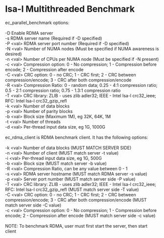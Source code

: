 # Isa-l Multithreaded Benchmark

ec\_parallel\_benchmark options: <br/>
<br/>
-D 		Enable RDMA server<br/>
-s 		RDMA server name (Required if -D specified)<br/>
-P &lt;val&gt;	RDMA server port number (Required if -D specified)<br/>
-N &lt;val&gt;	Number of NUMA nodes (Must be specified if NUMA awareness is desired)<br/>
-n &lt;val&gt;	Number of CPUs per NUMA node (Must be specified if -N present)<br/>
-c &lt;val&gt;	Compression option: 0 - No compression; 1 - Compression before encode; 2 - Compression after encode<br/>
-C &lt;val&gt;	CRC option: 0 - no CRC; 1 - CRC first; 2 - CRC between compression/encode; 3 - CRC after both compression/encode<br/>
-R &lt;val&gt;	Compression Ratio: 0 - random data; 0.25 - 4:1 compression ratio; 0.5 - 2:1 compression ratio; 0.75 - 1.3:1 compression ratio<br/>
-T &lt;val&gt;	CRC library: ZLIB - uses zlib adler32; IEEE - Intel Isa-l crc32\_ieee; RFC: Intel Isa-l crc32\_gzip\_refl<br/>
-k &lt;val&gt;	Number of data blocks<br/>
-p &lt;val&gt;	Number of parity blocks<br/>
-b &lt;val&gt;	Block size (Maximum 1M), eg 32K, 64K, 1M<br/>
-t &lt;val&gt;	Number of threads<br/>
-d &lt;val&gt;	Per-thread input data size, eg 1G, 1000G<br/>
<br/>
ec\_rdma\_client is RDMA benchmark client. It has the following options:<br/>
<br/>
-k &lt;val&gt;	Number of data blocks (MUST MATCH SERVER SIDE)<br/>
-n &lt;val&gt;	Number of client (MUST match server -t value)<br/>
-i &lt;val&gt;	Per-thread input data size, eg 1G, 500G<br/>
-b &lt;val&gt;	Block size (MUST match server -b value)<br/>
-R &lt;val&gt;	Compression Ratio, can be any value between 0 - 1<br/>
-s &lt;val&gt;	RDMA server hostname (MUST match RDMA server -s value)<br/>
-p &lt;val&gt;	Server port number (MUST match server side -P value)<br/>
-T &lt;val&gt;	CRC library: ZLIB - uses zlib adler32; IEEE - Intel Isa-l crc32\_ieee; RFC: Intel Isa-l crc32\_gzip\_refl (MUST match server side -T value)<br/>
-C &lt;val&gt;	CRC option: 0 - no CRC; 1 - CRC first; 2 - CRC between compression/encode; 3 - CRC after both compression/encode (MUST match server side -C value)<br/>
-c &lt;val&gt;  Compression option: 0 - No compression; 1 - Compression before encode; 2 - Compression after encode (MUST match server side -c value)<br/>
<br/>
NOTE: To benchmark RDMA, user must first start the server, then start client<br/>
